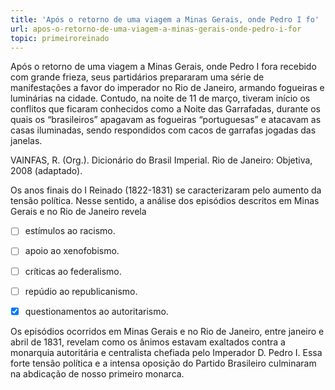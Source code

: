 ```yaml
---
title: 'Após o retorno de uma viagem a Minas Gerais, onde Pedro I fo'
url: apos-o-retorno-de-uma-viagem-a-minas-gerais-onde-pedro-i-for
topic: primeiroreinado
---
```



Após o retorno de uma viagem a Minas Gerais, onde Pedro I fora recebido com grande frieza, seus partidários prepararam uma série de manifestações a favor do imperador no Rio de Janeiro, armando fogueiras e luminárias na cidade. Contudo, na noite de 11 de março, tiveram início os conflitos que ficaram conhecidos como a Noite das Garrafadas, durante os quais os “brasileiros” apagavam as fogueiras “portuguesas” e atacavam as casas iluminadas, sendo respondidos com cacos de garrafas jogadas das janelas.

VAINFAS, R. (Org.). Dicionário do Brasil Imperial. Rio de Janeiro: Objetiva, 2008 (adaptado).

Os anos finais do I Reinado (1822-1831) se caracterizaram pelo aumento da tensão política. Nesse sentido, a análise dos episódios descritos em Minas Gerais e no Rio de Janeiro revela



- [ ] estímulos ao racismo.
- [ ] apoio ao xenofobismo.
- [ ] críticas ao federalismo.
- [ ] repúdio ao republicanismo.
- [x] questionamentos ao autoritarismo.


Os episódios ocorridos em Minas Gerais e no Rio de Janeiro, entre janeiro e abril de 1831, revelam como os ânimos estavam exaltados contra a monarquia autoritária e centralista chefiada pelo Imperador D. Pedro I. Essa forte tensão política e a intensa oposição do Partido Brasileiro culminaram na abdicação de nosso primeiro monarca.
